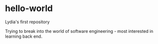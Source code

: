 # hello-world

Lydia's first repository

Trying to break into the world of software engineering - most interested in learning back end.
